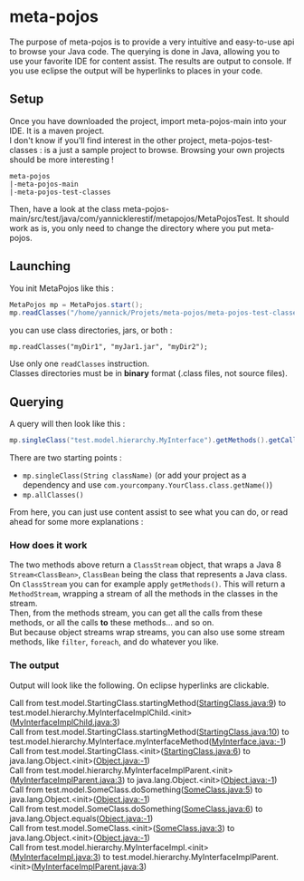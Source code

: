 # meta-pojos
The purpose of meta-pojos is to provide a very intuitive and easy-to-use api to browse your Java code.
The querying is done in Java, allowing you to use your favorite IDE for content assist.
The results are output to console. If you use eclipse the output will be hyperlinks to places in your code.
## Setup
Once you have downloaded the project, import meta-pojos-main into your IDE. It is a maven project.  
I don't know if you'll find interest in the other project, meta-pojos-test-classes : is a just a sample project to browse. Browsing your own projects should be more interesting !
```
meta-pojos
|-meta-pojos-main
|-meta-pojos-test-classes
```
Then, have a look at the class meta-pojos-main/src/test/java/com/yannicklerestif/metapojos/MetaPojosTest.
It should work as is, you only need to change the directory where you put meta-pojos.

## Launching
You init MetaPojos like this :
```java
MetaPojos mp = MetaPojos.start();
mp.readClasses("/home/yannick/Projets/meta-pojos/meta-pojos-test-classes/bin");
```
you can use class directories, jars, or both :
```
mp.readClasses("myDir1", "myJar1.jar", "myDir2");
```
Use only one `readClasses` instruction.  
Classes directories must be in **binary** format (.class files, not source files).

## Querying
A query will then look like this :
```java
mp.singleClass("test.model.hierarchy.MyInterface").getMethods().getCallsTo().print();
```
There are two starting points :
- `mp.singleClass(String className)` (or add your project as a dependency and use `com.yourcompany.YourClass.class.getName()`)
- `mp.allClasses()`

From here, you can just use content assist to see what you can do, or read ahead for some more explanations :

### How does it work
The two methods above return a `ClassStream` object, that wraps a Java 8 `Stream<ClassBean>`, `ClassBean` being 
the class that represents a Java class.  
On `ClassStream` you can for example apply `getMethods()`. This will return a `MethodStream`, wrapping a stream of all the methods in the classes in the stream.  
Then, from the methods stream, you can get all the calls from these methods, or all the calls **to** these methods... and so on.  
But because object streams wrap streams, you can also use some stream methods, like `filter`, `foreach`, and do whatever you like.

### The output
Output will look like the following. On eclipse hyperlinks are clickable.

Call from test.model.StartingClass.startingMethod([StartingClass.java:9]()) to test.model.hierarchy.MyInterfaceImplChild.\<init>([MyInterfaceImplChild.java:3]())  
Call from test.model.StartingClass.startingMethod([StartingClass.java:10]()) to test.model.hierarchy.MyInterface.myInterfaceMethod([MyInterface.java:-1]())   
Call from test.model.StartingClass.\<init>([StartingClass.java:6]()) to java.lang.Object.\<init>([Object.java:-1]())  
Call from test.model.hierarchy.MyInterfaceImplParent.\<init>([MyInterfaceImplParent.java:3]()) to java.lang.Object.\<init>([Object.java:-1]())  
Call from test.model.SomeClass.doSomething([SomeClass.java:5]()) to java.lang.Object.\<init>([Object.java:-1]())  
Call from test.model.SomeClass.doSomething([SomeClass.java:6]()) to java.lang.Object.equals([Object.java:-1]())  
Call from test.model.SomeClass.\<init>([SomeClass.java:3]()) to java.lang.Object.\<init>([Object.java:-1]())  
Call from test.model.hierarchy.MyInterfaceImpl.\<init>([MyInterfaceImpl.java:3]()) to test.model.hierarchy.MyInterfaceImplParent.\<init>([MyInterfaceImplParent.java:3]())  
